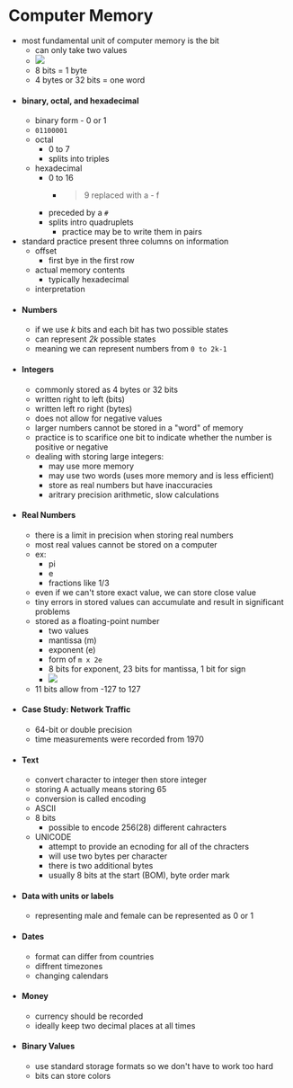 # Computer Memory
- most fundamental unit of computer memory is the bit
	- can only take two values
	- ![](Attachments/Pasted%20image%2020200925182838.png)
	- 8 bits = 1 byte
	- 4 bytes or 32 bits = one word
- #### binary, octal, and hexadecimal
	- binary form - 0 or 1
	- `01100001`
	- octal
		- 0 to 7
		- splits into triples
	- hexadecimal
		- 0 to 16
			- > 9 replaced with a - f
		- preceded by a `#`
		- splits intro quadruplets
			- practice may be to write them in pairs
- standard practice present three columns on information
	- offset
		- first bye in the first row
	- actual memory contents 
		- typically hexadecimal
	- interpretation
- #### Numbers
	- if we use *k* bits and each bit has two possible states
	- can represent *2k* possible states
	- meaning we can represent numbers from `0 to 2k-1`
- #### Integers
	- commonly stored as 4 bytes or 32 bits
	- written right to left (bits)
	- written left ro right (bytes)
	- does not allow for negative values
	- larger numbers cannot be stored in a "word" of memory
	- practice is to scarifice one bit to indicate whether the number is positive or negative
	- dealing with storing large integers:
		- may use more memory
		- may use two words (uses more memory and is less efficient)
		- store as real numbers but have inaccuracies
		- aritrary precision arithmetic, slow calculations
- #### Real Numbers
	- there is a limit in precision when storing real numbers
	- most real values cannot be stored on a computer
	- ex:
		- pi
		- e
		- fractions like 1/3
	- even if we can't store exact value, we can store close value
	- tiny errors in stored values can accumulate and result in significant problems
	- stored as a floating-point number
		- two values
		- mantissa (m)
		- exponent (e)
		- form of `m x 2e`
		- 8 bits for exponent, 23 bits for mantissa, 1 bit for sign
		- ![](Attachments/Pasted%20image%2020200925183953.png)
	- 11 bits allow from -127 to 127
- #### Case Study: Network Traffic
	- 64-bit or double precision
	- time measurements were recorded from 1970
- #### Text
	- convert character to integer then store integer
	- storing A actually means storing 65
	- conversion is called encoding
	- ASCII
	- 8 bits 
		- possible to encode 256(28) different cahracters
	- UNICODE
		- attempt to provide an ecnoding for all of the chracters
		- will use two bytes per character
		- there is two additional bytes
		- usually 8 bits at the start (BOM), byte order mark
- #### Data with units or labels
	- representing male and female can be represented as 0 or 1
- #### Dates
	- format can differ from countries
	- diffrent timezones
	- changing calendars
- #### Money
	- currency should be recorded
	- ideally keep two decimal places at all times
- #### Binary Values
	- use standard storage formats so we don't have to work too hard
	- bits can store colors